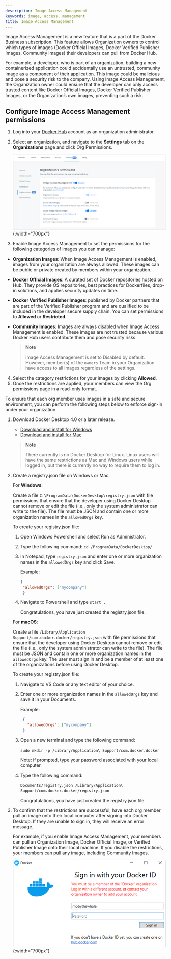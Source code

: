 ```yaml
---
description: Image Access Management
keywords: image, access, management
title: Image Access Management
---
```


Image Access Management is a new feature that is a part of the Docker Business subscription. This feature allows Organization owners to control which types of images (Docker Official Images, Docker Verified Publisher Images, Community images) their developers can pull from Docker Hub.

For example, a developer, who is part of an organization, building a new containerized application could accidentally use an untrusted, community image as a component of their application. This image could be malicious and pose a security risk to the company. Using Image Access Management, the Organization owner could ensure that the developer can only access trusted content like Docker Official Images, Docker Verified Publisher Images, or the Organization’s own images, preventing such a risk.


## Configure Image Access Management permissions

1. Log into your [Docker Hub](https://hub.docker.com) account as an organization administrator.
2. Select an organization, and navigate to the **Settings** tab on the **Organizations** page and click Org Permissions.

    ![Image Access Management](images/image-access-management.png){:width="700px"}

3. Enable Image Access Management to set the permissions for the following categories of images you can manage:
- **Organization Images**: When Image Access Management is enabled, images from your organization are always allowed. These images can be public or private created by members within your organization.
- **Docker Official Images**: A curated set of Docker repositories hosted on Hub. They provide OS repositories, best practices for Dockerfiles, drop-in solutions, and applies security updates on time.
- **Docker Verified Publisher Images**: published by Docker partners that are part of the Verified Publisher program and are qualified to be included in the developer secure supply chain. You can set permissions to **Allowed** or **Restricted**.
- **Community Images**: Images are always disabled when Image Access Management is enabled. These images are not trusted because various Docker Hub users contribute them and pose security risks.

    > **Note**
    >
    > Image Access Management is set to Disabled by default. However, member(s) of the `owners` Team in your Organization have access to all images regardless of the settings.

4. Select the category restrictions for your images by clicking **Allowed**.
5. Once the restrictions are applied, your members can view the Org permissions page in a read-only format.

To ensure that each org member uses images in a safe and secure environment, you can  perform the following steps below to enforce sign-in under your organization.

1. Download Docker Desktop 4.0 or a later release.

    - [Download and install for Windows](/desktop/windows/install/)
    - [Download and install for Mac](/desktop/mac/install/)

    > **Note**
    >
    > There currently is no Docker Desktop for Linux. Linux users will have the same restrictions as Mac and Windows users while logged in, but there is currently no way to require them to log in.

2. Create a registry.json file on Windows or Mac.

    For **Windows**:

    Create a file `C:\ProgramData\DockerDesktop\registry.json` with file permissions that ensure that the developer using Docker Desktop cannot remove or edit the file (i.e., only the system administrator can write to the file). The file must be JSON and contain one or more organization names in the `allowedOrgs` key.

    To create your registry.json file:

    1. Open Windows Powershell and select Run as Administrator.
    2. Type the following command: `cd /ProgramData/DockerDesktop/`
    3. In Notepad, type `registry.json` and enter one or more organization names in the `allowedOrgs` key and click Save.

        Example:

        ```json
        {
         "allowedOrgs": ["mycompany"]
         }
        ```
    4. Navigate to Powershell and type ```start .```

        Congratulations, you have just created the registry.json file.

    For **macOS**:

    Create a file `/Library/Application Support/com.docker.docker/registry.json` with file permissions that ensure that the developer using Docker Desktop cannot remove or edit the file (i.e., only the system administrator can write to the file). The file must be JSON and contain one or more organization names in the `allowedOrgs` key. The user must sign in and be a member of at least one of the organizations before using Docker Desktop.

    To create your registry.json file:
    1. Navigate to VS Code or any text editor of your choice.
    2. Enter one or more organization names in the `allowedOrgs` key and save it in your Documents.

        Example:

       ```json
        {
          "allowedOrgs": ["mycompany"]
        }
        ```

    3. Open a new terminal and type the following command:

         `sudo mkdir -p /Library/Application\ Support/com.docker.docker`

        Note: if prompted, type your password associated with your local computer.

    4. Type the following command:

        `Documents/registry.json /Library/Application\ Support/com.docker.docker/registry.json`

        Congratulations, you have just created the registry.json file.

3. To confirm that the restrictions are successful, have each org member pull an image onto their local computer after signing into Docker Desktop. If they are unable to sign in, they will receive an error message.

    For example, if you enable Image Access Management, your members can pull an Organization Image, Docker Official Image, or Verified Publisher Image onto their local machine. If you disable the restrictions, your members can pull any image, including Community Images.

     ![Image Access Management](images/image-access-management-error.png){:width="700px"}
